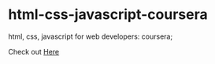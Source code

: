 # html-css-javascript-coursera
html, css, javascript for web developers: coursera;

<p>Check out <a href="https://gichul0317.github.io/html-css-javascript-coursera/module2-solution/" target="_blank" alt="solution">Here</a></p>
